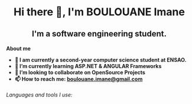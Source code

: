 <h1 align="center">Hi there 👋, I'm BOULOUANE Imane</h1>
<h2 align="center">I'm a software engineering student.</h2>

<h4>About me</hr>

- 🔭 I am currently a second-year computer science student at ENSAO.
- 🌱 I’m currently learning ASP.NET & ANGULAR Frameworks
- 👯 I’m looking to collaborate on OpenSource Projects
- 📫 How to reach me: boulouane.imane@gmail.com

###### Languages and tools I use:

